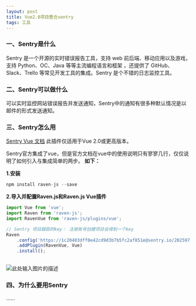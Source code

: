 ```yaml
---
layout: post
title: Vue2.0项目整合sentry
tags: 工具
---
```


### 一、Sentry是什么

Sentry 是一个开源的实时错误报告工具，支持 web 前后端、移动应用以及游戏，支持 Python、OC、Java 等等主流编程语言和框架 ，还提供了 GitHub、Slack、Trello 等常见开发工具的集成。Sentry 是个不错的日志监控工具。

### 二、Sentry可以做什么

可以实时监控网站错误报告并发送通知，Sentry中的通知有很多种默认情况是以邮件的形式发送通知。


### 三、Sentry怎么用

[Sentry Vue 文档][1] 此插件仅适用于Vue 2.0或更高版本。

Sentry官方集成了vue，但是官方文档在vue中的使用说明只有寥寥几行，仅仅说明了如何引入与集成简单的两步。
**如下：**

**1.安装**
```js
npm install raven-js --save
```
**2.导入并配置Raven.js和Raven.js Vue插件** 

```js
import Vue from 'vue';
import Raven from 'raven-js';
import RavenVue from 'raven-js/plugins/vue';

// Sentry 项目跟踪的key： 注册账号创建项目会得到一个key
Raven
    .config('https://1c20403dff0e42cd9d3b7b5fc2af851e@sentry.io/202597')
    .addPlugin(RavenVue, Vue)
    .install();
    
```

![此处输入图片的描述][2]

### 四、为什么要用Sentry
......



  [1]: https://docs.sentry.io/clients/javascript/integrations/vue/
  [2]: http://ouiqhbcw9.bkt.clouddn.com/_dji_screenshot_1502450515262.png
  
  
  
